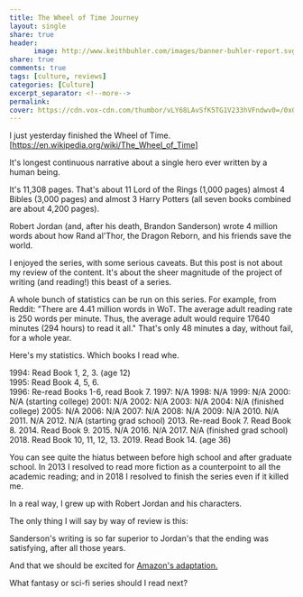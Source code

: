 ```yaml
--- 
title: The Wheel of Time Journey
layout: single
share: true
header:
      image: http://www.keithbuhler.com/images/banner-buhler-report.svg
share: true
comments: true
tags: [culture, reviews]
categories: [Culture]
excerpt_separator: <!--more-->
permalink: 
cover: https://cdn.vox-cdn.com/thumbor/vLY68LAvSfK5TG1V233hVFndwv0=/0x0:825x464/1200x800/filters:focal(347x166:479x298)/cdn.vox-cdn.com/uploads/chorus_image/image/65020178/rand_al_thor.0.jpg
--- 
```



I just yesterday finished the Wheel of Time. [https://en.wikipedia.org/wiki/The_Wheel_of_Time]

It's longest continuous narrative about a single hero ever written by a human being. 

It's 11,308 pages. That's about 11 Lord of the Rings (1,000 pages) almost 4 Bibles (3,000 pages) and almost 3 Harry Potters (all seven books combined are about 4,200 pages). 

Robert Jordan (and, after his death, Brandon Sanderson) wrote 4 million words about how Rand al'Thor, the Dragon Reborn, and his friends save the world. 

I enjoyed the series, with some serious caveats. But this post is not about my review of the content. It's about the sheer magnitude of the project of writing (and reading!) this beast of a series. 

A whole bunch of statistics can be run on this series. For example, from Reddit: "There are 4.41 million words in WoT. The average adult reading rate is 250 words per minute. Thus, the average adult would require 17640 minutes (294 hours) to read it all." That's only 48 minutes a day, without fail, for a whole year. 

Here's my statistics. Which books I read whe. 

1994: Read Book 1, 2, 3. (age 12)  
1995: Read Book 4, 5, 6.   
1996: Re-read Books 1-6, read Book 7.
1997: N/A
1998: N/A
1999: N/A
2000: N/A (starting college)
2001: N/A
2002: N/A
2003: N/A
2004: N/A (finished college)
2005: N/A
2006: N/A
2007: N/A
2008: N/A
2009: N/A
2010. N/A
2011. N/A
2012. N/A (starting grad school)
2013. Re-read Book 7. Read Book 8. 
2014. Read Book 9. 
2015. N/A
2016. N/A
2017. N/A (finished grad school)
2018. Read Book 10, 11, 12, 13. 
2019. Read Book 14.  (age 36)

You can see quite the hiatus between before high school and after graduate school. In 2013 I resolved to read more fiction as a counterpoint to all the academic reading; and in 2018 I resolved to finish the series even if it killed me. 

In a real way, I grew up with Robert Jordan and his characters. 

The only thing I will say by way of review is this: 

Sanderson's writing is so far superior to Jordan's that the ending was satisfying, after all those years. 

And that we should be excited for [Amazon's adaptation.](https://www.theverge.com/2019/8/14/20805951/wheel-of-time-amazon-show-prime-video-adaptation-cast-rand-althor-robert-jordan-actors)

What fantasy or sci-fi series should I read next? 

